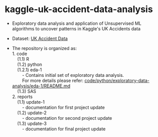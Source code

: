 # kaggle-uk-accident-data-analysis


* Exploratory data analysis and application of Unsupervised ML algorithms to uncover patterns in Kaggle's UK Accidents data
  	      
* Dataset: [UK Accident Data](https://www.kaggle.com/daveianhickey/2000-16-traffic-flow-england-scotland-wales)

* The repository is organized as: <br/>
      1. code  <br/>
&nbsp;&nbsp;&nbsp;&nbsp;(1.1) R  <br/>
&nbsp;&nbsp;&nbsp;&nbsp;(1.2) python  <br/>
&nbsp;&nbsp;&nbsp;&nbsp;(1.2.1) eda-1  <br/>
&nbsp;&nbsp;&nbsp;&nbsp;&nbsp;&nbsp;&nbsp;&nbsp;- Contains initial set of exploratory data analysis.  <br/>
&nbsp;&nbsp;&nbsp;&nbsp;&nbsp;&nbsp;&nbsp;&nbsp;For more details please refer: [code/python/exploratory-data-analysis/eda-1/README.md](EDA-Python-1)  <br/>
&nbsp;&nbsp;&nbsp;&nbsp;(1.3) SAS  <br/>
      2. reports  <br/>
&nbsp;&nbsp;&nbsp;&nbsp;(1.1) update-1  <br/>
&nbsp;&nbsp;&nbsp;&nbsp;&nbsp;&nbsp;&nbsp;&nbsp;- documentation for first project update   <br/>
&nbsp;&nbsp;&nbsp;&nbsp;(1.2) update-2  <br/>
&nbsp;&nbsp;&nbsp;&nbsp;&nbsp;&nbsp;&nbsp;&nbsp;- documentation for second project update  <br/>
&nbsp;&nbsp;&nbsp;&nbsp;(1.3) update-3  <br/>
&nbsp;&nbsp;&nbsp;&nbsp;&nbsp;&nbsp;&nbsp;&nbsp;- documentation for final project update  <br/>
      